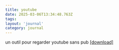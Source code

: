 ```yaml
---
title: youtube
date: 2025-03-06T13:34:48.763Z
tags:
layout: 'journal'
category: journal
---
```

un outil pour regarder youtube sans pub 
<a href="https://github.com/thomas-iniguez-visioli/youtube-public/releases/latest">[download]</a>
